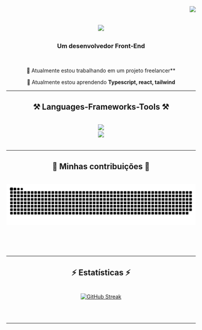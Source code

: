 <img align="right" src="https://visitor-badge.laobi.icu/badge?page_id=artur-debv.artur-debv" />

<h1 align="center">
    <img src="https://readme-typing-svg.herokuapp.com/?font=Righteous&size=35&center=true&vCenter=true&width=500&height=70&duration=4000&lines=olá!+👋;+me+chamo+Artur+Huber!;" />
</h1>

<h3 align="center">Um desenvolvedor Front-End</h3>

<br/>

<div align="center">
 
 🔭 Atualmente estou trabalhando em um projeto freelancer**
 
 🌱 Atualmente estou aprendendo **Typescript, react, tailwind**

 </div>
 


 <hr/>
 
<h2 align="center">⚒️ Languages-Frameworks-Tools ⚒️</h2>
<br/>
<div align="center">
    <img src="https://skillicons.dev/icons?i=react,bootstrap,html,css,vscode,github,figma,tailwind,git" />
     <br>
    <img src="https://skillicons.dev/icons?i=nodejsjavascript,typescript,firebase,mysql," /><br></div>
</div>

<br/>
<hr/>

<div align="center">
  <h2>🐍 Minhas contribuições 🐍</h2>
  <br>
  <img alt="snake eating my contributions" src="https://raw.githubusercontent.com/salesp07/salesp07/output/github-contribution-grid-snake-dark.svg" />
  
  <br/><br/><br/>
</div>

<hr/>

<h2 align="center">⚡ Estatísticas ⚡</h2>
<br>
<div align=center>
<a href="https://git.io/streak-stats"><img src="https://streak-stats.demolab.com?user=artur-debv&theme=dark&hide_border=falso&locale=pt_BR" alt="GitHub Streak" /></a>
  <br/>
</div>

<br/><br/>
<hr/>



<br/>

